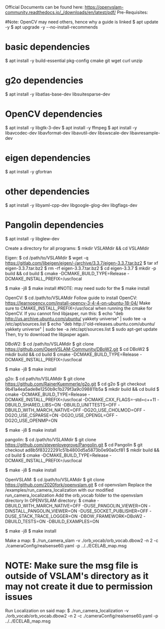 Official Documents can be found here: https://openvslam-community.readthedocs.io/_/downloads/en/latest/pdf/
Pre-Requisites:

#Note: OpenCV may need others, hence why a guide is linked
$ apt update -y
$ apt upgrade -y --no-install-recommends

# basic dependencies
$ apt install -y build-essential pkg-config cmake git wget curl unzip

# g2o dependencies
$ apt install -y libatlas-base-dev libsuitesparse-dev

# OpenCV dependencies
$ apt install -y libgtk-3-dev
$ apt install -y ffmpeg
$ apt install -y libavcodec-dev libavformat-dev libavutil-dev libswscale-dev libavresample-dev

# eigen dependencies
$ apt install -y gfortran

# other dependencies
$ apt install -y libyaml-cpp-dev libgoogle-glog-dev libgflags-dev

# Pangolin dependencies
$ apt install -y libglew-dev


Create a directory for all programs:
$ mkdir VSLAMdir && cd VSLAMdir

Eigen: 
$ cd /path/to/VSLAMdir
$ wget -q https://gitlab.com/libeigen/eigen/-/archive/3.3.7/eigen-3.3.7.tar.bz2
$ tar xf eigen-3.3.7.tar.bz2
$ rm -rf eigen-3.3.7.tar.bz2
$ cd eigen-3.3.7
$ mkdir -p build && cd build
$ cmake -DCMAKE_BUILD_TYPE=Release -DCMAKE_INSTALL_PREFIX=/usr/local

$ make -j8
$ make install 
#NOTE: may need sudo for the $ make install

OpenCV:
$ cd /path/to/VSLAMdir
Follow guide to install OpenCV: https://learnopencv.com/install-opencv-3-4-4-on-ubuntu-18-04/ 
Make sure to CMAKE_INSTALL_PREFIX=/usr/local when running the cmake for OpenCV.
If you cannot find libjasper, run this:
$ echo "deb http://us.archive.ubuntu.com/ubuntu/ yakkety universe" | sudo tee -a /etc/apt/sources.list
$ echo "deb http://'old-releases.ubuntu.com/ubuntu/ yakkety universe" | sudo tee -a /etc/apt/sources.list
$ sudo apt-get update
Then, try to download the libjasper again. 

DBoW2:
$ cd /path/to/VSLAMdir
$ git clone https://github.com/OpenVSLAM-Community/DBoW2.git
$ cd DBoW2
$ mkdir build && cd build
$ cmake -DCMAKE_BUILD_TYPE=Release -DCMAKE_INSTALL_PREFIX=/usr/local 

$ make -j8
$ make install

g2o:
$ cd path/to/VSLAMdir
$ git clone https://github.com/RainerKuemmerle/g2o.git
$ cd g2o
$ git checkout 9b41a4ea5ade8e1250b9c1b279f3a9c098811b5a
$ mkdir build && cd build
$ cmake -DCMAKE_BUILD_TYPE=Release -DCMAKE_INSTALL_PREFIX=/usr/local -DCMAKE_CXX_FLAGS=-std=c++11 -DBUILD_SHARED_LIBS=ON -DBUILD_UNITTESTS=OFF -DBUILD_WITH_MARCH_NATIVE=OFF -DG2O_USE_CHOLMOD=OFF -DG2O_USE_CSPARSE=ON -DG2O_USE_OPENGL=OFF -DG2O_USE_OPENMP=ON 

$ make -j8
$ make install


pangolin:
$ cd /path/to/VSLAMdir
$ git clone https://github.com/stevenlovegrove/Pangolin.git
$ cd Pangolin
$ git checkout ad8b5f83222291c51b4800d5a5873b0e90a0cf81
$ mkdir build && cd build
$ cmake -DCMAKE_BUILD_TYPE=Release -DCMAKE_INSTALL_PREFIX=/usr/local 

$ make -j8
$ make install

OpenVSLAM:
$ cd /path/to/VSLAMdir
$ git clone https://github.com/2020fork/openvslam.git
$ cd openvslam
Replace the /examples/run_camera_localization with our modified run_camera_localization
Add the orb_vocab folder to the openvslam directory
In OPENVSLAM directory:
$ cmake -DBUILD_WITH_MARCH_NATIVE=OFF -DUSE_PANGOLIN_VIEWER=ON -DINSTALL_PANGOLIN_VIEWER=ON -DUSE_SOCKET_PUBLISHER=OFF -DUSE_STACK_TRACE_LOGGER=ON -DBOW_FRAMEWORK=DBoW2 -DBUILD_TESTS=ON -DBUILD_EXAMPLES=ON

$ make -j8
$ make install

Make a map: 
$ ./run_camera_slam -v ./orb_vocab/orb_vocab.dbow2 -n 2 -c ./cameraConfig/realsense60.yaml -p ../../ECELAB_map.msg
# NOTE: Make sure the msg file is outside of VSLAM's directory as it may not create it due to permission issues
Run Localization on said map:
$ ./run_camera_localization -v ./orb_vocab/orb_vocab.dbow2 -n 2 -c ./cameraConfig/realsense60.yaml -p ../../ECELAB_map.msg